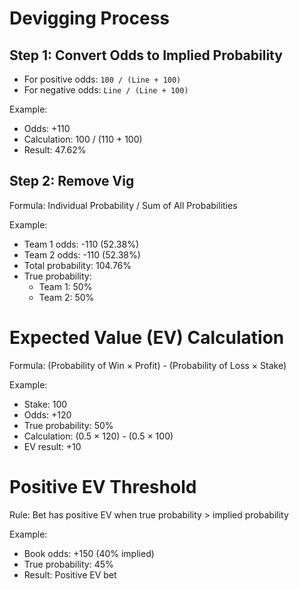 # Devigging Process

## Step 1: Convert Odds to Implied Probability

- For positive odds: `100 / (Line + 100)`
- For negative odds: `Line / (Line + 100)`

Example:

- Odds: +110
- Calculation: 100 / (110 + 100)
- Result: 47.62%

## Step 2: Remove Vig

Formula: Individual Probability / Sum of All Probabilities

Example:

- Team 1 odds: -110 (52.38%)
- Team 2 odds: -110 (52.38%)
- Total probability: 104.76%
- True probability:
  - Team 1: 50%
  - Team 2: 50%

# Expected Value (EV) Calculation

Formula: (Probability of Win × Profit) - (Probability of Loss × Stake)

Example:

- Stake: 100
- Odds: +120
- True probability: 50%
- Calculation: (0.5 × 120) - (0.5 × 100)
- EV result: +10

# Positive EV Threshold

Rule: Bet has positive EV when true probability > implied probability

Example:

- Book odds: +150 (40% implied)
- True probability: 45%
- Result: Positive EV bet
